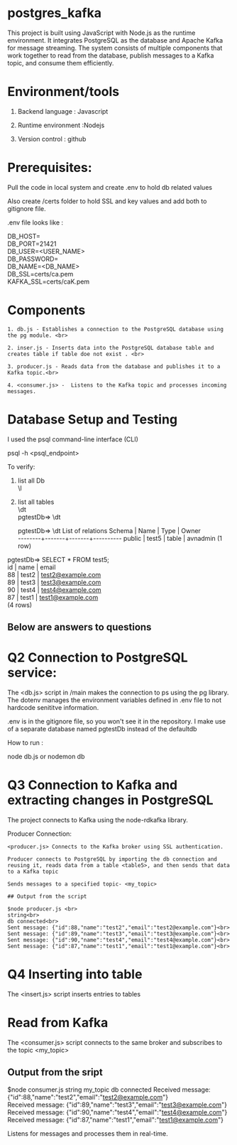 # postgres_kafka

This project is built using JavaScript with Node.js as the runtime environment. It integrates PostgreSQL as the database and Apache Kafka for message streaming. The system consists of multiple components that work together to read from the database, publish messages to a Kafka topic, and consume them efficiently.


# Environment/tools

1. Backend language : Javascript <br>

2. Runtime environment :Nodejs <br>

2. Version control : github <br>

# Prerequisites:

Pull the code in local system and create .env to hold db related values<br>

Also create /certs folder to hold SSL and key values and add both to gitignore file.

.env file looks like :

DB_HOST=<pg-URL> <br>
DB_PORT=21421 <br>
DB_USER=<USER_NAME> <br>
DB_PASSWORD=<PASSWORD> <br>
DB_NAME=<DB_NAME> <br>
DB_SSL=certs/ca.pem<br>
KAFKA_SSL=certs/caK.pem<br>

# Components

    1. db.js - Establishes a connection to the PostgreSQL database using the pg module. <br>

    2. inser.js - Inserts data into the PostgreSQL database table and creates table if table doe not exist . <br>

    3. producer.js - Reads data from the database and publishes it to a Kafka topic.<br>

    4. <consumer.js> -  Listens to the Kafka topic and processes incoming messages.

# Database Setup and Testing

 I used the psql command-line interface (CLI)

 psql -h <psql_endpoint> 

 To verify:

 1. list all Db <br>
    \l
2. list all tables <br>
    \dt<br>
    pgtestDb=> \dt <br>

    pgtestDb=> \dt
         List of relations
 Schema | Name  | Type  |  Owner   
--------+-------+-------+----------
 public | test5 | table | avnadmin
(1 row)

pgtestDb=>  SELECT * FROM test5;<br>
 id | name  |       email       <br>
 88 | test2 | test2@example.com<br>
 89 | test3 | test3@example.com<br>
 90 | test4 | test4@example.com<br>
 87 | test1 | test1@example.com<br>
(4 rows)


## Below are answers to questions 


# Q2 Connection to PostgreSQL service:
The <db.js> script in /main makes the connection to ps using the pg library. The dotenv manages the environment variables defined in .env file to not hardcode senititve information. 

.env is in the gitignore file, so you won't see it in the repository. I make use of a separate database named pgtestDb instead of the defaultdb

How to run :

node db.js or nodemon db

# Q3 Connection to Kafka and extracting changes in PostgreSQL


The project connects to Kafka using the node-rdkafka library.

Producer Connection:

    <producer.js> Connects to the Kafka broker using SSL authentication.

    Producer connects to PostgreSQL by importing the db connection and reusing it, reads data from a table <table5>, and then sends that data to a Kafka topic

    Sends messages to a specified topic- <my_topic>

    ## Output from the script 

    $node producer.js <br>
    string<br>
    db connected<br>
    Sent message: {"id":88,"name":"test2","email":"test2@example.com"}<br>
    Sent message: {"id":89,"name":"test3","email":"test3@example.com"}<br>
    Sent message: {"id":90,"name":"test4","email":"test4@example.com"}<br>
    Sent message: {"id":87,"name":"test1","email":"test1@example.com"}<br>


# Q4 Inserting into table

The <insert.js> script inserts entries to tables

# Read from Kafka

The <consumer.js> script connects to the same broker and subscribes to the topic <my_topic>

## Output from the sript 

$node consumer.js
string
my_topic
db connected
Received message: {"id":88,"name":"test2","email":"test2@example.com"}<br>
Received message: {"id":89,"name":"test3","email":"test3@example.com"}<br>
Received message: {"id":90,"name":"test4","email":"test4@example.com"}<br>
Received message: {"id":87,"name":"test1","email":"test1@example.com"}<br>


Listens for messages and processes them in real-time.

